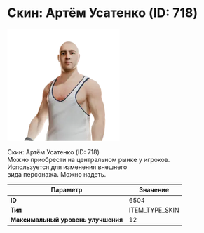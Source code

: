 # Скин: Артём Усатенко (ID: 718)

![Item Image](../img/6504.webp?raw=true)

Скин: Артём Усатенко (ID: 718)<br>Можно приобрести на центральном рынке у игроков.<br>Используется для изменения внешнего<br>вида персонажа. Можно надеть.


| Параметр | Значение |
|----------|----------|
| **ID** | 6504 |
| **Тип** | ITEM_TYPE_SKIN |
| **Максимальный уровень улучшения** | 12 |

